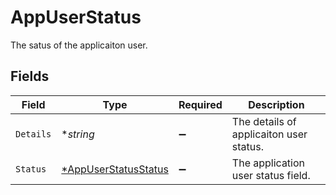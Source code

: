 # AppUserStatus

 The satus of the applicaiton user.



## Fields

| Field                                                              | Type                                                               | Required                                                           | Description                                                        |
| ------------------------------------------------------------------ | ------------------------------------------------------------------ | ------------------------------------------------------------------ | ------------------------------------------------------------------ |
| `Details`                                                          | **string*                                                          | :heavy_minus_sign:                                                 |  The details of applicaiton user status.<br/>                      |
| `Status`                                                           | [*AppUserStatusStatus](../../models/shared/appuserstatusstatus.md) | :heavy_minus_sign:                                                 |  The application user status field.<br/>                           |